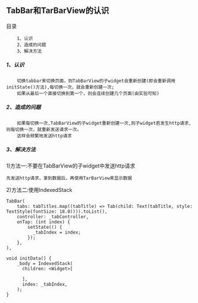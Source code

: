 TabBar和TarBarView的认识
-----
目录
```
    1、认识
    2、造成的问题
    3、解决方法
```
##### 1、认识
```
    切换tabbar来切换页面，则TabBarView的子widget会重新创建(即会重新调用initState()方法),每切换一次，就会重新创建一次;
    如果从最后一个直接切换到第一个，则会连续创建几个页面(由实验可知)
```
##### 2、造成的问题
```
    如果每切换一次,TabBarView的子widget重新创建一次,则子widget若发生http请求,则每切换一次，就重新发送请求一次。
    这样会频繁地发送http请求
```
##### 3、解决方法
1)方法一:不要在TabBarView的子widget中发送http请求
```
先发送http请求，拿到数据后，再使用TarBarView来显示数据
```
2)方法二:使用IndexedStack
```
TabBar(
    tabs: tabTitles.map((tabTitle) => Tab(child: Text(tabTitle, style: TextStyle(fontSize: 18.0)))).toList(),
    controller: _tabController,
    onTap: (int index) {
        setState(() {
          _tabIndex = index;
        });
    },
),
```
```
void initData() {
    _body = IndexedStack(
      children: <Widget>[
        
      ],
      index: _tabIndex,
    );
}
```
